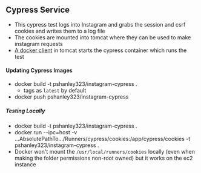 ## Cypress Service
* This cypress test logs into Instagram and grabs the session and csrf cookies and writes them to a log file
* The cookies are mounted into tomcat where they can be used to make instagram requests
* [A docker client](https://github.com/docker-java/docker-java) in tomcat starts the cypress container which runs the test

#### Updating Cypress Images
* docker build -t pshanley323/instagram-cypress .
    * tags as `latest` by default
* docker push pshanley323/instagram-cypress


##### Testing Locally
* docker build -t pshanley323/instagram-cypress .
* docker run --ipc=host -v ...AbsolutePathTo.../Runners/cypress/cookies:/app/cypress/cookies -t pshanley323/instagram-cypress .
* Docker won't mount the `/usr/local/runners/cookies` locally (even when making the folder permissions non-root owned) but it works on the ec2 instance
